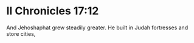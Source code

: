 # II Chronicles 17:12

And Jehoshaphat grew steadily greater. He built in Judah fortresses and store cities,
